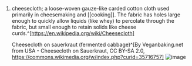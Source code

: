 1. cheesecloth; a loose-woven gauze-like carded cotton cloth used primarily in cheesemaking and [[cooking]]. The fabric has holes large enough to quickly allow liquids (like whey) to percolate through the fabric, but small enough to retain solids like cheese curds.^[https://en.wikipedia.org/wiki/Cheesecloth]

	Cheesecloth on sauerkraut (fermented cabbage)^[By Veganbaking.net from USA - Cheesecloth on Sauerkraut, CC BY-SA 2.0, https://commons.wikimedia.org/w/index.php?curid=35716757] ![image](https://upload.wikimedia.org/wikipedia/commons/c/cc/Cheesecloth_on_Sauerkraut_%285504152472%29.jpg)